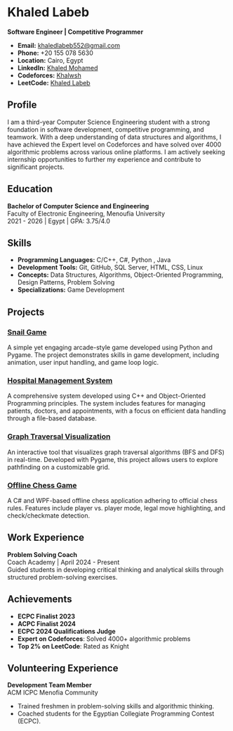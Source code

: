 # Khaled Labeb

**Software Engineer | Competitive Programmer**

- **Email:** [khaledlabeb552@gmail.com](mailto:khaledlabeb552@gmail.com)
- **Phone:** +20 155 078 5630
- **Location:** Cairo, Egypt
- **LinkedIn:** [Khaled Mohamed](https://www.linkedin.com/in/khaled-mohamed-98700a246/)
- **Codeforces:** [Khalwsh](https://codeforces.com/profile/Khalwsh)
- **LeetCode:** [Khaled Labeb](https://leetcode.com/u/khaledlabeb552/)

## Profile

I am a third-year Computer Science Engineering student with a strong foundation in software development, competitive programming, and teamwork. With a deep understanding of data structures and algorithms, I have achieved the Expert level on Codeforces and have solved over 4000 algorithmic problems across various online platforms. I am actively seeking internship opportunities to further my experience and contribute to significant projects.

## Education

**Bachelor of Computer Science and Engineering**  
Faculty of Electronic Engineering, Menoufia University  
2021 - 2026 | Egypt | GPA: 3.75/4.0

## Skills

- **Programming Languages:** C/C++, C#, Python , Java
- **Development Tools:** Git, GitHub, SQL Server, HTML, CSS, Linux
- **Concepts:** Data Structures, Algorithms, Object-Oriented Programming, Design Patterns, Problem Solving
- **Specializations:** Game Development

## Projects

### [Snail Game](https://github.com/khalwsh/snail-game)
A simple yet engaging arcade-style game developed using Python and Pygame. The project demonstrates skills in game development, including animation, user input handling, and game loop logic.

### [Hospital Management System](https://github.com/khalwsh/Hosptial-Managment-System/tree/main)
A comprehensive system developed using C++ and Object-Oriented Programming principles. The system includes features for managing patients, doctors, and appointments, with a focus on efficient data handling through a file-based database.

### [Graph Traversal Visualization](https://github.com/khalwsh/graph-traversal-visualization)
An interactive tool that visualizes graph traversal algorithms (BFS and DFS) in real-time. Developed with Pygame, this project allows users to explore pathfinding on a customizable grid.

### [Offline Chess Game](https://github.com/khalwsh/offline-chess-game)
A C# and WPF-based offline chess application adhering to official chess rules. Features include player vs. player mode, legal move highlighting, and check/checkmate detection.

## Work Experience

**Problem Solving Coach**  
Coach Academy | April 2024 - Present  
Guided students in developing critical thinking and analytical skills through structured problem-solving exercises.

## Achievements

- **ECPC Finalist 2023**
- **ACPC Finalist 2024**
- **ECPC 2024 Qualifications Judge**
- **Expert on Codeforces**: Solved 4000+ algorithmic problems
- **Top 2% on LeetCode**: Rated as Knight

## Volunteering Experience

**Development Team Member**  
ACM ICPC Menofia Community  
- Trained freshmen in problem-solving skills and algorithmic thinking.
- Coached students for the Egyptian Collegiate Programming Contest (ECPC).
